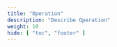 ```yaml
---
title: "Operation"
description: "Describe Operation"
weight: 10
hide: [ "toc", "footer" ]
---
```



